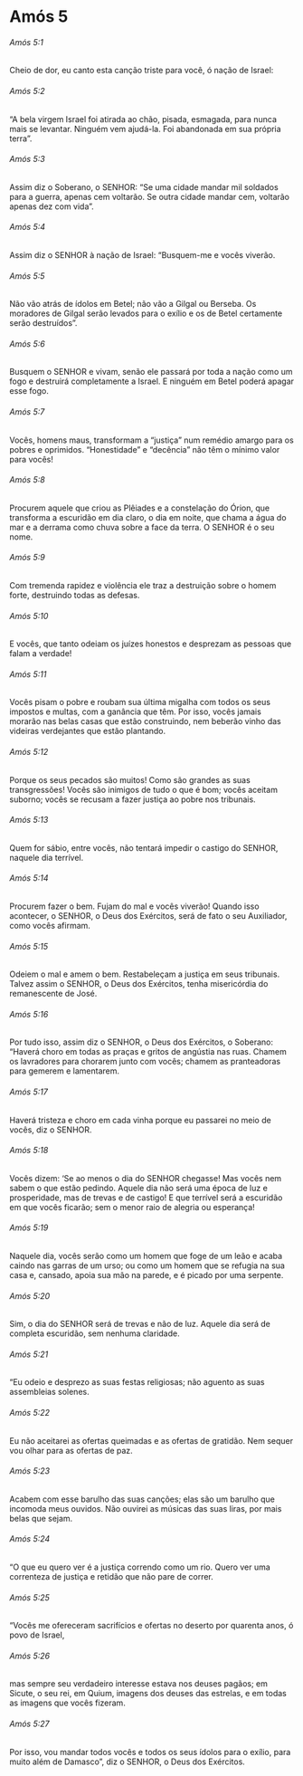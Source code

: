 # Amós 5

###### Amós 5:1

Cheio de dor, eu canto esta canção triste para você, ó nação de Israel:

###### Amós 5:2

“A bela virgem Israel foi atirada ao chão, pisada, esmagada, para nunca mais se levantar. Ninguém vem ajudá-la. Foi abandonada em sua própria terra”.

###### Amós 5:3

Assim diz o Soberano, o SENHOR: “Se uma cidade mandar mil soldados para a guerra, apenas cem voltarão. Se outra cidade mandar cem, voltarão apenas dez com vida”.

###### Amós 5:4

Assim diz o SENHOR à nação de Israel: “Busquem-me e vocês viverão.

###### Amós 5:5

Não vão atrás de ídolos em Betel; não vão a Gilgal ou Berseba. Os moradores de Gilgal serão levados para o exílio e os de Betel certamente serão destruídos”.

###### Amós 5:6

Busquem o SENHOR e vivam, senão ele passará por toda a nação como um fogo e destruirá completamente a Israel. E ninguém em Betel poderá apagar esse fogo.

###### Amós 5:7

Vocês, homens maus, transformam a “justiça” num remédio amargo para os pobres e oprimidos. “Honestidade” e “decência” não têm o mínimo valor para vocês!

###### Amós 5:8

Procurem aquele que criou as Plêiades e a constelação do Órion, que transforma a escuridão em dia claro, o dia em noite, que chama a água do mar e a derrama como chuva sobre a face da terra. O SENHOR é o seu nome.

###### Amós 5:9

Com tremenda rapidez e violência ele traz a destruição sobre o homem forte, destruindo todas as defesas.

###### Amós 5:10

E vocês, que tanto odeiam os juízes honestos e desprezam as pessoas que falam a verdade!

###### Amós 5:11

Vocês pisam o pobre e roubam sua última migalha com todos os seus impostos e multas, com a ganância que têm. Por isso, vocês jamais morarão nas belas casas que estão construindo, nem beberão vinho das videiras verdejantes que estão plantando.

###### Amós 5:12

Porque os seus pecados são muitos! Como são grandes as suas transgressões! Vocês são inimigos de tudo o que é bom; vocês aceitam suborno; vocês se recusam a fazer justiça ao pobre nos tribunais.

###### Amós 5:13

Quem for sábio, entre vocês, não tentará impedir o castigo do SENHOR, naquele dia terrível.

###### Amós 5:14

Procurem fazer o bem. Fujam do mal e vocês viverão! Quando isso acontecer, o SENHOR, o Deus dos Exércitos, será de fato o seu Auxiliador, como vocês afirmam.

###### Amós 5:15

Odeiem o mal e amem o bem. Restabeleçam a justiça em seus tribunais. Talvez assim o SENHOR, o Deus dos Exércitos, tenha misericórdia do remanescente de José.

###### Amós 5:16

Por tudo isso, assim diz o SENHOR, o Deus dos Exércitos, o Soberano: “Haverá choro em todas as praças e gritos de angústia nas ruas. Chamem os lavradores para chorarem junto com vocês; chamem as pranteadoras para gemerem e lamentarem.

###### Amós 5:17

Haverá tristeza e choro em cada vinha porque eu passarei no meio de vocês, diz o SENHOR.

###### Amós 5:18

Vocês dizem: ‘Se ao menos o dia do SENHOR chegasse! Mas vocês nem sabem o que estão pedindo. Aquele dia não será uma época de luz e prosperidade, mas de trevas e de castigo! E que terrível será a escuridão em que vocês ficarão; sem o menor raio de alegria ou esperança!

###### Amós 5:19

Naquele dia, vocês serão como um homem que foge de um leão e acaba caindo nas garras de um urso; ou como um homem que se refugia na sua casa e, cansado, apoia sua mão na parede, e é picado por uma serpente.

###### Amós 5:20

Sim, o dia do SENHOR será de trevas e não de luz. Aquele dia será de completa escuridão, sem nenhuma claridade.

###### Amós 5:21

“Eu odeio e desprezo as suas festas religiosas; não aguento as suas assembleias solenes.

###### Amós 5:22

Eu não aceitarei as ofertas queimadas e as ofertas de gratidão. Nem sequer vou olhar para as ofertas de paz.

###### Amós 5:23

Acabem com esse barulho das suas canções; elas são um barulho que incomoda meus ouvidos. Não ouvirei as músicas das suas liras, por mais belas que sejam.

###### Amós 5:24

“O que eu quero ver é a justiça correndo como um rio. Quero ver uma correnteza de justiça e retidão que não pare de correr.

###### Amós 5:25

“Vocês me ofereceram sacrifícios e ofertas no deserto por quarenta anos, ó povo de Israel,

###### Amós 5:26

mas sempre seu verdadeiro interesse estava nos deuses pagãos; em Sicute, o seu rei, em Quium, imagens dos deuses das estrelas, e em todas as imagens que vocês fizeram.

###### Amós 5:27

Por isso, vou mandar todos vocês e todos os seus ídolos para o exílio, para muito além de Damasco”, diz o SENHOR, o Deus dos Exércitos.

